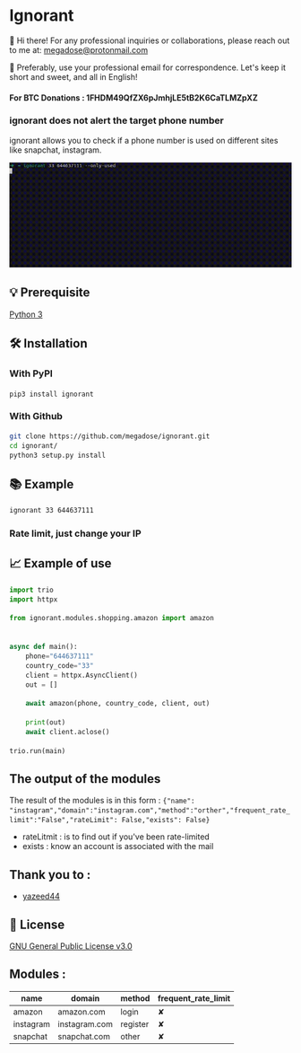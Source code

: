 # Ignorant
👋 Hi there! For any professional inquiries or collaborations, please reach out to me at:
megadose@protonmail.com

📧 Preferably, use your professional email for correspondence. Let's keep it short and sweet, and all in English!
#### For BTC Donations : 1FHDM49QfZX6pJmhjLE5tB2K6CaTLMZpXZ
### ignorant does not alert the target phone number
ignorant allows you to check if a phone number is used on different sites like snapchat, instagram.

![](https://github.com/megadose/gif-demo/raw/master/ignorant-demo.gif)
## 💡 Prerequisite
[Python 3](https://www.python.org/downloads/release/python-370/)

## 🛠️ Installation
### With PyPI

```pip3 install ignorant```

### With Github

```bash
git clone https://github.com/megadose/ignorant.git
cd ignorant/
python3 setup.py install
```

## 📚 Example

```bash
ignorant 33 644637111
```


### Rate limit, just change your IP

## 📈 Example of use

```python
import trio
import httpx

from ignorant.modules.shopping.amazon import amazon


async def main():
    phone="644637111"
    country_code="33"
    client = httpx.AsyncClient()
    out = []

    await amazon(phone, country_code, client, out)

    print(out)
    await client.aclose()

trio.run(main)
```


## The output of the modules
The result of the modules is in this form : ```{"name": "instagram","domain":"instagram.com","method":"orther","frequent_rate_limit":"False","rateLimit": False,"exists": False}```
- rateLitmit : is to find out if you've been rate-limited
- exists : know an account is associated with the mail

## Thank you to :
- [yazeed44](https://github.com/yazeed44)

## 📝 License

[GNU General Public License v3.0](https://www.gnu.org/licenses/gpl-3.0.fr.html)

## Modules :
| name                | domain                                 | method            | frequent_rate_limit |
| ------------------- | -------------------------------------- | ----------------- | ------------------- |
| amazon              | amazon.com                             | login             |     ✘               |
| instagram           | instagram.com                          | register          |     ✘               |
| snapchat            | snapchat.com                           | other             |     ✘               |
